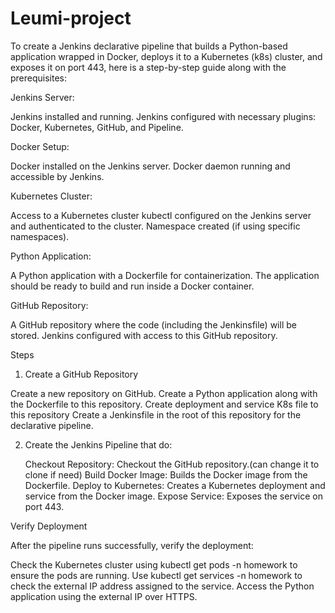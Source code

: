 # Leumi-project

To create a Jenkins declarative pipeline that builds a Python-based application wrapped in Docker, deploys it to a Kubernetes (k8s) cluster, and exposes it on port 443, here is a step-by-step guide along with the 
prerequisites:

Jenkins Server:

Jenkins installed and running.
Jenkins configured with necessary plugins: Docker, Kubernetes, GitHub, and Pipeline.

Docker Setup:

Docker installed on the Jenkins server.
Docker daemon running and accessible by Jenkins.

Kubernetes Cluster:

Access to a Kubernetes cluster 
kubectl configured on the Jenkins server and authenticated to the cluster.
Namespace created (if using specific namespaces).

Python Application:

A Python application with a Dockerfile for containerization.
The application should be ready to build and run inside a Docker container.

GitHub Repository:

A GitHub repository where the code (including the Jenkinsfile) will be stored.
Jenkins configured with access to this GitHub repository.


Steps

1. Create a GitHub Repository

Create a new repository on GitHub.
Create a Python application along with the Dockerfile to this repository.
Create deployment and service K8s file to this repository
Create a Jenkinsfile in the root of this repository for the declarative pipeline.

2. Create the Jenkins Pipeline that do:
   
   Checkout Repository: Checkout the GitHub repository.(can change it to clone if need)
   Build Docker Image: Builds the Docker image from the Dockerfile.
   Deploy to Kubernetes: Creates a Kubernetes deployment and service from the Docker image.
   Expose Service: Exposes the service on port 443.

Verify Deployment

After the pipeline runs successfully, verify the deployment:

Check the Kubernetes cluster using kubectl get pods -n homework to ensure the pods are running.
Use kubectl get services -n homework to check the external IP address assigned to the service.
Access the Python application using the external IP over HTTPS.
